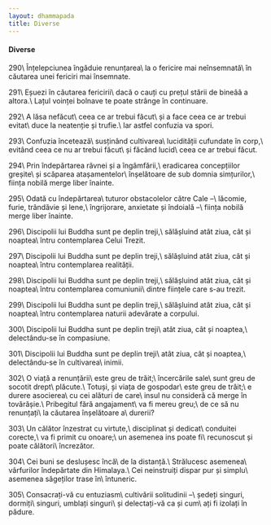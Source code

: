 ```yaml
---
layout: dhammapada
title: Diverse
---
```

#### Diverse

290\\
Înțelepciunea îngăduie renunțarea\\
la o fericire mai neînsemnată\\
în căutarea unei fericiri mai însemnate.

291\\
Eșuezi în căutarea fericirii\\
dacă o cauți cu prețul stării de bineââ
a altora.\\
Lațul voinței bolnave te poate strânge în continuare.

292\\
A lăsa nefăcut\\
ceea ce ar trebui făcut\\
și a face ceea ce ar trebui evitat\\
duce la neatenție și trufie.\\
Iar astfel confuzia va spori.

293\\
Confuzia încetează\\
susținând cultivarea\\
lucidității cufundate în corp,\\
evitând ceea ce nu ar trebui făcut\\
și făcând lucid\\
ceea ce ar trebui făcut.

294\\
Prin îndepărtarea râvnei și a îngâmfării,\\
eradicarea concepțiilor greșite\\
și scăparea atașamentelor\\
înșelătoare de sub domnia simțurilor,\\
ființa nobilă merge liber înainte.

295\\
Odată cu îndepărtarea\\
tuturor obstacolelor către Cale –\\
lăcomie, furie, trândăvie și lene,\\
îngrijorare, anxietate și îndoială –\\
ființa nobilă merge liber înainte.

296\\
Discipolii lui Buddha sunt pe deplin treji,\\
sălășluind atât ziua, cât și noaptea\\
întru contemplarea Celui Trezit.

297\\
Discipolii lui Buddha sunt pe deplin treji,\\
sălășluind atât ziua, cât și noaptea\\
întru contemplarea realității.

298\\
Discipolii lui Buddha sunt pe deplin treji,\\
sălășluind atât ziua, cât și noaptea\\
întru contemplarea comuniunii\\
dintre ființele care s-au trezit.

299\\
Discipolii lui Buddha sunt pe deplin treji,\\
sălășluind atât ziua, cât și noaptea\\
întru contemplarea naturii adevărate a corpului.

300\\
Discipolii lui Buddha sunt pe deplin treji\\
atât ziua, cât și noaptea,\\
delectându-se în compasiune.

301\\
Discipolii lui Buddha sunt pe deplin treji\\
atât ziua, cât și noaptea,\\
delectându-se în cultivarea\\
inimii.

302\\
O viață a renunțării\\
este greu de trăit;\\
încercările sale\\
sunt greu de socotit drept\\
plăcute.\\
Totuși, și viața de gospodar\\
este greu de trăit;\\
e durere asocierea\\
cu cei alături de care\\
insul nu consideră că merge în tovărășie.\\
Pribegitul fără angajament\\
va fi mereu greu;\\
de ce să nu renunțați\\
la căutarea înșelătoare a\\
durerii?

303\\
Un călător înzestrat cu virtute,\\
disciplinat și dedicat\\
conduitei corecte,\\
va fi primit cu onoare;\\
un asemenea ins poate fi\\
recunoscut și poate călători\\
încrezător.

304\\
Cei buni se deslușesc încă\\
de la distanță.\\
Strălucesc asemenea\\
vârfurilor îndepărtate din Himalaya.\\
Cei neinstruiți dispar pur și simplu\\
asemenea săgeților trase în\\
întuneric.

305\\
Consacrați-vă cu entuziasm\\
cultivării solitudinii –\\
ședeți singuri, dormiți\\
singuri, umblați singuri\\
și delectați-vă ca și cum\\
ați fi izolați în pădure.
